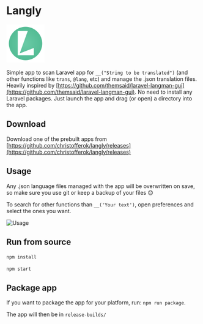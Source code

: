 # Langly

<img alt="Langly icon" src="icons/icon.png" width="100" height="100">

Simple app to scan Laravel app for `__("String to be translated")` (and other functions like `trans`, `@lang`, etc) and manage the .json translation files. Heavily inspired by [https://github.com/themsaid/laravel-langman-gui](https://github.com/themsaid/laravel-langman-gui). No need to install any Laravel packages. Just launch the app and drag (or open) a directory into the app. 

## Download
Download one of the prebuilt apps from [https://github.com/christofferok/langly/releases](https://github.com/christofferok/langly/releases) 

## Usage

Any .json language files managed with the app will be overwritten on save, so make sure you use git or keep a backup of your files 😊

To search for other functions than `__('Your text')`, open preferences and select the ones you want. 

<img alt="Usage" src="https://cloud.githubusercontent.com/assets/11269635/26125501/a60e39d0-3a82-11e7-8916-e4012efa2a6a.gif">

## Run from source

`npm install`

`npm start`

## Package app
If you want to package the app for your platform, run: `npm run package`.

The app will then be in `release-builds/`
